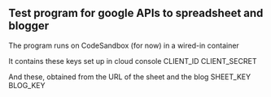 ## Test program for google APIs to spreadsheet and blogger

The program runs on CodeSandbox (for now) in a wired-in container

It contains these keys set up in cloud console
CLIENT_ID
CLIENT_SECRET

And these, obtained from the URL of the sheet and the blog
SHEET_KEY
BLOG_KEY

